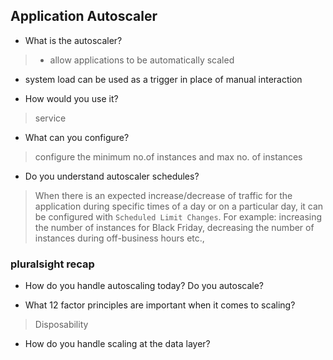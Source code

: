 ## Application Autoscaler

- What is the autoscaler?

> - allow applications to be automatically scaled
- system load can be used as a trigger in place of manual interaction

- How would you use it?
> service

- What can you configure?

> configure the minimum no.of instances and max no. of instances

- Do you understand autoscaler schedules?
> When there is an expected increase/decrease of traffic for the application during specific times of a day or on a particular day, it can be configured with `Scheduled Limit Changes`. For example: increasing the number of instances for Black Friday, decreasing the number of instances during off-business hours etc.,

### pluralsight recap

- How do you handle autoscaling today? Do you autoscale?

- What 12 factor principles are important when it comes to scaling?

> Disposability

- How do you handle scaling at the data layer?

> 
